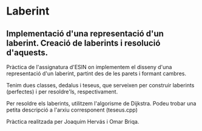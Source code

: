 # Laberint
## Implementació d'una representació d'un laberint. Creació de laberints i resolució d'aquests.

Pràctica de l'assignatura d'ESIN on implementem el disseny d'una representació d'un laberint, partint des de les parets i formant cambres.

Tenim dues classes, dedalus i teseus, que serveixen per construir laberints (perfectes) i per resoldre'ls, respectivament.

Per resoldre els laberints, utilitzem l'algorisme de Dijkstra. Podeu trobar una petita descripció a l'arxiu corresponent (teseus.cpp)

Pràctica realitzada per Joaquim Hervás i Omar Briqa.
